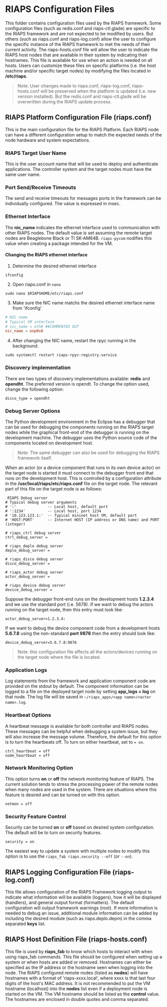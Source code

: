 # RIAPS Configuration Files

This folder contains configuration files used by the RIAPS framework.  Some configuration files (such as redis.conf and riaps-ctl.glade) are specific to the RIAPS framework and are not expected to be modified by users.  But others (such as riaps.conf and riaps-log.conf) allow the user to configure the specific instance of the RIAPS framework to met the needs of their current activity.  The riaps-hosts.conf file will allow the user to indicate the RIAPS host nodes that are available in their system by indicating their hostnames.  This file is available for use when an action is needed on all hosts.  Users can customize these files on specific platforms (i.e. the host machine and/or specific target nodes) by modifying the files located in **/etc/riaps**.

> Note:  User changes made to riaps.conf, riaps-log.conf, riaps-hosts.conf will be preserved when the platform is updated (i.e. new version installed).  But the redis.conf and riaps-ctl.glade will be overwritten during the RIAPS update process.

## RIAPS Platform Configuration File (riaps.conf)

This is the main configuration file for the RIAPS Platform.  Each RIAPS node can have a different configuration setup to match the expected needs of the node hardware and system expectations.

### RIAPS Target User Name

This is the user account name that will be used to deploy and authenticate applications.  The controller system and the target nodes must have the same user name.

### Port Send/Receive Timeouts

The send and receive timeouts for messages ports in the framework can be individually configured.  The value is expressed in msec.

### Ethernet Interface

The **nic_name** indicates the ethernet interface used to communication with other RIAPS nodes. The default value is set assuming the remote target nodes are Beaglebone Black or TI SK-AM64B. `riaps-pycom` nodifies this value when creating a package intended for the VM.

#### Changing the RIAPS ethernet interface

1) Determine the desired ethernet interface

```
ifconfig
```   

2) Open riaps.conf in `nano`

```
sudo nano $RIAPSHOME/etc/riaps.conf
```   

3) Make sure the NIC name matchs the desired ethernet interface name from 'ifconfig'

```conf
# NIC name
# Typical VM interface
# nic_name = eth0 ##COMMENTED OUT
nic_name = enp0s8
```

4)  After changing the NIC name, restart the rpyc running in the background.

```
sudo systemctl restart riaps-rpyc-registry.service
```

### Discovery implementation 

There are two types of discovery implementations available: **redis** and **opendht**.  The preferred version is opendt.  To change the option used, change the following option:

```
disco_type = opendht
```

### Debug Server Options

The Python development environment in the Eclipse has a debugger that can be used
for debugging the components running on the RIAPS target nodes while the graphical
front-end of the debugger is running on the development machine. The debugger uses
the Python source code of the components located on development host.

>Note: The same debugger can also be used for debugging the RIAPS framework itself.

When an actor (or a device component that runs in its own device actor) on the target node
is started it must connect to the debugger front end that runs on the development host.
This is controlled by a configuration attribute in the **/usr/local/riaps/etc/riaps.conf**
file on the target node. The relevant part of this file on the target node
is as follows:

```
 RIAPS Debug server
# Typical debug server arguments
# ':'              -- Local host, default port
# ':1234'          -- Local host, port 1234
# '10.123.123.1:'  -- Typical mininet host VM, default port
# 'HOST:PORT'      -- Internet HOST (IP address or DNS name) and PORT (integer)

# riaps_ctrl debug server
ctrl_debug_server =

# riaps_deplo debug server
deplo_debug_server =

# riaps_disco debug server
disco_debug_server =

# riaps_actor debug server
actor_debug_server =

# riaps_device debug server
device_debug_server =
```

Suppose the debugger front-end runs on the development hosts **1.2.3.4** and we use the standard
port (i.e. 5678). If we want to debug the actors running on the target node, then this entry
must look like:

```
actor_debug_server=1.2.3.4:
```

If we want to debug the device component code from a development hosts **5.6.7.8** using the
non-standard **port 9876** then the entry should look like:

```
device_debug_server=5.6.7.8:9876
```

> Note: this configuration file affects all the actors/devices running on the target node where
the file is located.

### Application Logs

Log statements from the framework and application component code are provided on the stdout by default.  The component information can be logged to a file on the deployed target node by setting **app_logs = log** on that node.  The log file will be saved in ```~/riaps_apps/<app name>/<actor name>.log```.

### Heartbeat Options

A heartbeat message is available for both controller and RIAPS nodes.  These messages can be helpful when debugging a system issue, but they will also increase the message volume.  Therefore, the default for this option is to turn the heartbeats off.  To turn on either heartbeat, set to ```= on```.

```
ctrl_heartbeat = off
node_heartbeat = off
```

### Network Monitoring Option

This option turns **on** or **off** the network monitoring feature of RIAPS.  The current solution tends to stress the processing power of the remote nodes when many nodes are used in the system.  There are situations where this feature is desired and can be turned on with this option.

```
netmon = off
```

### Security Feature Control

Security can be turned **on** or **off** based on desired system configuration.  The default will be to turn on security features.  

```
security = on
```

The easiest way to update a system with multiple nodes to modify this option is to use the ```riaps_fab riaps.security --off``` (or ```--on```).


## RIAPS Logging Configuration File (riaps-log.conf)

This file allows configuration of the RIAPS Framework logging output to indicate what information will be available (loggers), how it will be displayed (handlers), and general output format (formatters).  The default configuration will output framework warnings (root).  If more information is needed to debug an issue, additional module information can be added by including the desired module (such as riaps.deplo.depm) in the comma separated **keys** list.  

## RIAPS Host Definition File (riaps-hosts.conf)

This file is used by **riaps_fab** to know which hosts to interact with when using riaps_fab commands.  This file should be configured when setting up a system or when hosts are added or removed.  Hostnames can either be specified as the IP address or the hostname seen when logging into the node.  The RIAPS configured remote nodes (listed as **nodes**) will have hostnames with a format of 'riaps-xxxx.local', where xxxx is that last four digits of the host's MAC address.  It is not recommended to put the VM hostname (localhost) into the **nodes** list even if a deployment node is started on the VM. The VM hostname should be listed as the **control** value.  The hostnames are enclosed in double quotes and comma separated.
